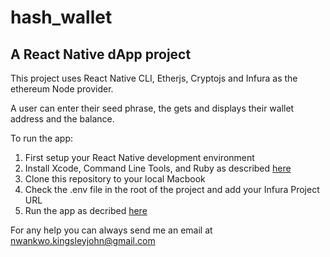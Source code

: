 # hash_wallet

## A React Native dApp project

This project uses React Native CLI, Etherjs, Cryptojs and Infura as the ethereum Node provider.

A user can enter their seed phrase, the gets and displays their wallet address and the balance.

To run the app:

  1. First setup your React Native development environment
  2. Install Xcode, Command Line Tools, and Ruby as described [here](https://reactnative.dev/docs/environment-setup#target-os)
  3. Clone this repository to your local Macbook
  4. Check the .env file in the root of the project and add your Infura Project URL
  4. Run the app as decribed [here](https://reactnative.dev/docs/environment-setup#target-os)

For any help you can always send me an email at nwankwo.kingsleyjohn@gmail.com
  
